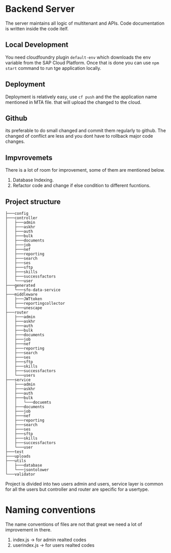 # Backend Server

The server maintains all logic of multitenant and APIs. Code documentation is written inside the code itelf.

## Local Development

You need cloudfoundry plugin `default-env` which downloads the env variable from the SAP Cloud Platform. Once that is done you can use `npm start` command to run tge application locally.

## Deployment

Deployment is relatively easy, use `cf push` and the the application name mentioned in MTA file. that will upload the changed to the cloud.

## Github

its preferable to do small changed and commit them regularly to github. The changed of conflict are less and you dont have to rollback major code changes.

## Impvrovemets

There is a lot of room for improvement, some of them are mentioned below.

1. Database Indexing.
2. Refactor code and change if else condition to different fucntions.

## Project structure 

```
├───config
├───controller
│   ├───admin
│   ├───askhr
│   ├───auth
│   ├───bulk
│   ├───documents
│   ├───job
│   ├───nef
│   ├───reporting
│   ├───search
│   ├───ses
│   ├───sftp
│   ├───skills
│   ├───successfactors
│   └───user
├───generated
│   └───sfo-data-service
├───middleware
│   ├───JWTtoken
│   ├───reportingcollector
│   └───unescape
├───router
│   ├───admin
│   ├───askhr
│   ├───auth
│   ├───bulk
│   ├───documents
│   ├───job
│   ├───nef
│   ├───reporting
│   ├───search
│   ├───ses
│   ├───sftp
│   ├───skills
│   ├───successfactors
│   └───users
├───service
│   ├───admin
│   ├───askhr
│   ├───auth
│   ├───bulk
│   │   └───docuemts
│   ├───documents
│   ├───job
│   ├───nef
│   ├───reporting
│   ├───search
│   ├───ses
│   ├───sftp
│   ├───skills
│   ├───successfactors
│   └───user
├───test
├───uploads
├───utils
│   ├───database
│   └───jsontolower
└───validator

```

Project is divided into two users admin and users, service layer is common for all the users but controller and router are specific for a usertype. 

# Naming conventions

The name conventions of files are not that great we need a lot of improvement in there. 

1. index.js -> for admin realted codes 
2. userindex.js -> for users realted codes


